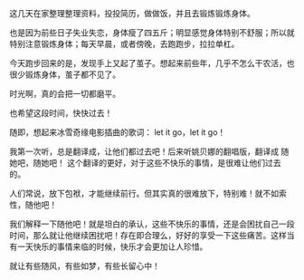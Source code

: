 这几天在家整理整理资料，投投简历，做做饭，并且去锻炼锻炼身体。

也是因为前些日子失业失恋，身体瘦了四五斤；明显感觉身体特别不舒服；所以就特别注意锻炼身体；每天早晨，或者傍晚，去跑跑步，拉拉单杠。

今天跑步回来的是，发现手上又起了茧子。想起来前些年，几乎不怎么干农活，也很少锻炼身体，茧子都不见了。

时光啊，真的会把一切都磨平。

也希望这段时间，快快过去！

随即，想起来冰雪奇缘电影插曲的歌词：
let it go，let it go！

我第一次听，总是翻译成，让他们都过去吧！后来听姚贝娜的翻唱版，翻译成 随她吧，随她吧！ 这个翻译的更好，对于这些不快乐的事情，是很难让他们过去的。

人们常说，放下包袱，才能继续前行。但其实真的很难放下，特别难！就不如索性，随他吧！

我们解释一下随他吧！就是坦白的承认，这些不快乐的事情，还是会困扰自己一段时间，那么就让他继续困扰吧！存在即合理么，好好的享受一下这些痛苦。这样当有一天快乐的事情来临的时候，快乐才会更加让人珍惜。


就让有些随风，有些如梦，有些长留心中！
